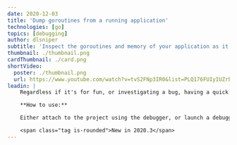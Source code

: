 ```yaml
---
date: 2020-12-03
title: 'Dump goroutines from a running application'
technologies: [go]
topics: [debugging]
author: dlsniper
subtitle: 'Inspect the goroutines and memory of your application as it runs'
thumbnail: ./thumbnail.png
cardThumbnail: ./card.png
shortVideo:
  poster: ./thumbnail.png
  url: https://www.youtube.com/watch?v=tvS2FNp3IR0&list=PLQ176FUIyIUZrbrlz4AY1V8VzBJKZyVlW&index=48
leadin: |
    Regardless if it's for fun, or investigating a bug, having a quick look at what the application is doing and its memory is always useful.

    **How to use:**

    Either attach to the project using the debugger, or launch a debugging session. While the application is running, press the 📷 button on the left side of the Debugger Tool Window.

    <span class="tag is-rounded">New in 2020.3</span>
---
```

